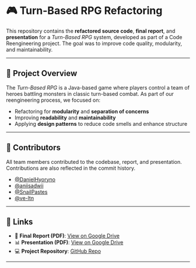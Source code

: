 # 🎮 Turn-Based RPG Refactoring

This repository contains the **refactored source code**, **final report**, and **presentation** for a *Turn-Based RPG* system, developed as part of a Code Reengineering project. The goal was to improve code quality, modularity, and maintainability.

---

## 🧩 Project Overview

The *Turn-Based RPG* is a Java-based game where players control a team of heroes battling monsters in classic turn-based combat. As part of our reengineering process, we focused on:

- Refactoring for **modularity** and **separation of concerns**
- Improving **readability** and **maintainability**
- Applying **design patterns** to reduce code smells and enhance structure

---

## 👥 Contributors

All team members contributed to the codebase, report, and presentation. Contributions are also reflected in the commit history.

- [@DanielHyoryno](https://github.com/DanielHyoryno)
- [@aniisadwii](https://github.com/aniisadwii)
- [@SnailPastes](https://github.com/SnailPastes)
- [@ve-ltn](https://github.com/ve-ltn)

---

## 🔗 Links

- 📄 **Final Report (PDF)**: [View on Google Drive](https://drive.google.com/file/d/1WCjK4vY0f6fsy5XepD4f7zPsl4agdIRP/view?usp=sharing)  
- 📊 **Presentation (PDF)**: [View on Google Drive](https://drive.google.com/file/d/1sQUcF9w7i3NaCflS1jzfRhk_9j8S_1aP/view?usp=sharing)  
- 💻 **Project Repository**: [GitHub Repo](https://github.com/aniisadwii/TurnBaseRPG-v2)

---

